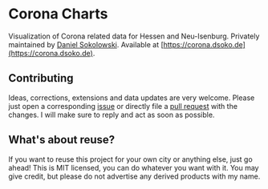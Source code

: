 # Corona Charts

Visualization of Corona related data for Hessen and Neu-Isenburg. Privately maintained by [Daniel Sokolowski](https://dsoko.de). Available at [https://corona.dsoko.de](https://corona.dsoko.de).

## Contributing

Ideas, corrections, extensions and data updates are very welcome. Please just open a corresponding [issue](https://github.com/DSoko2/Corona-Charts/issues) or directly file a [pull request](https://github.com/DSoko2/Corona-Charts/pulls) with the changes. I will make sure to reply and act as soon as possible.

## What's about reuse?

If you want to reuse this project for your own city or anything else, just go ahead! This is MIT licensed, you can do whatever you want with it. You may give credit, but please do not advertise any derived products with my name.
